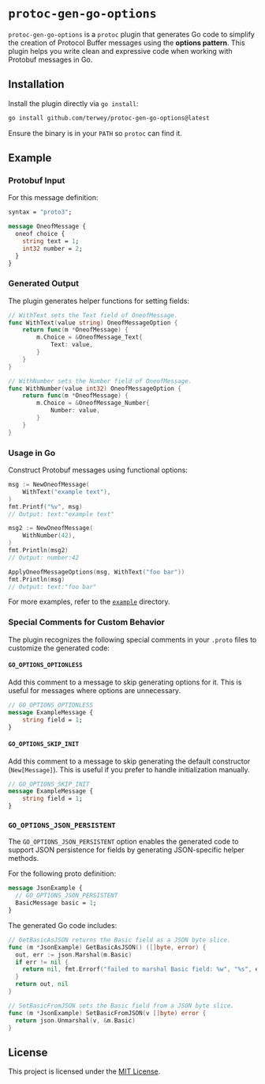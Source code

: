 # `protoc-gen-go-options`

`protoc-gen-go-options` is a `protoc` plugin that generates Go code to simplify the creation of Protocol Buffer messages using the **options pattern**. This plugin helps you write clean and expressive code when working with Protobuf messages in Go.

## Installation

Install the plugin directly via `go install`:
```bash
go install github.com/terwey/protoc-gen-go-options@latest
```

Ensure the binary is in your `PATH` so `protoc` can find it.

## Example

### Protobuf Input

For this message definition:
```proto
syntax = "proto3";

message OneofMessage {
  oneof choice {
    string text = 1;
    int32 number = 2;
  }
}
```

### Generated Output

The plugin generates helper functions for setting fields:
```go
// WithText sets the Text field of OneofMessage.
func WithText(value string) OneofMessageOption {
	return func(m *OneofMessage) {
		m.Choice = &OneofMessage_Text{
			Text: value,
		}
	}
}

// WithNumber sets the Number field of OneofMessage.
func WithNumber(value int32) OneofMessageOption {
	return func(m *OneofMessage) {
		m.Choice = &OneofMessage_Number{
			Number: value,
		}
	}
}
```

### Usage in Go

Construct Protobuf messages using functional options:
```go
msg := NewOneofMessage(
	WithText("example text"),
)
fmt.Printf("%v", msg)
// Output: text:"example text"

msg2 := NewOneofMessage(
	WithNumber(42),
)
fmt.Println(msg2)
// Output: number:42

ApplyOneofMessageOptions(msg, WithText("foo bar"))
fmt.Println(msg)
// Output: text:"foo bar"
```

For more examples, refer to the [`example`](./example) directory.

### Special Comments for Custom Behavior

The plugin recognizes the following special comments in your `.proto` files to customize the generated code:

#### `GO_OPTIONS_OPTIONLESS`
  Add this comment to a message to skip generating options for it. This is useful for messages where options are unnecessary.

  ```proto
  // GO_OPTIONS_OPTIONLESS
  message ExampleMessage {
      string field = 1;
  }
  ```

#### `GO_OPTIONS_SKIP_INIT`
  Add this comment to a message to skip generating the default constructor (`New[Message]`). This is useful if you prefer to handle initialization manually.

  ```proto
  // GO_OPTIONS_SKIP_INIT
  message ExampleMessage {
      string field = 1;
  }
  ```

### `GO_OPTIONS_JSON_PERSISTENT`

The `GO_OPTIONS_JSON_PERSISTENT` option enables the generated code to support JSON persistence for fields by generating JSON-specific helper methods.

For the following proto definition:

```proto
message JsonExample {
  // GO_OPTIONS_JSON_PERSISTENT
  BasicMessage basic = 1;
}
```

The generated Go code includes:

```go
// GetBasicAsJSON returns the Basic field as a JSON byte slice.
func (m *JsonExample) GetBasicAsJSON() ([]byte, error) {
  out, err := json.Marshal(m.Basic)
  if err != nil {
    return nil, fmt.Errorf("failed to marshal Basic field: %w", "%s", err)
  }
  return out, nil
}

// SetBasicFromJSON sets the Basic field from a JSON byte slice.
func (m *JsonExample) SetBasicFromJSON(v []byte) error {
  return json.Unmarshal(v, &m.Basic)
}
```

## License

This project is licensed under the [MIT License](LICENSE).